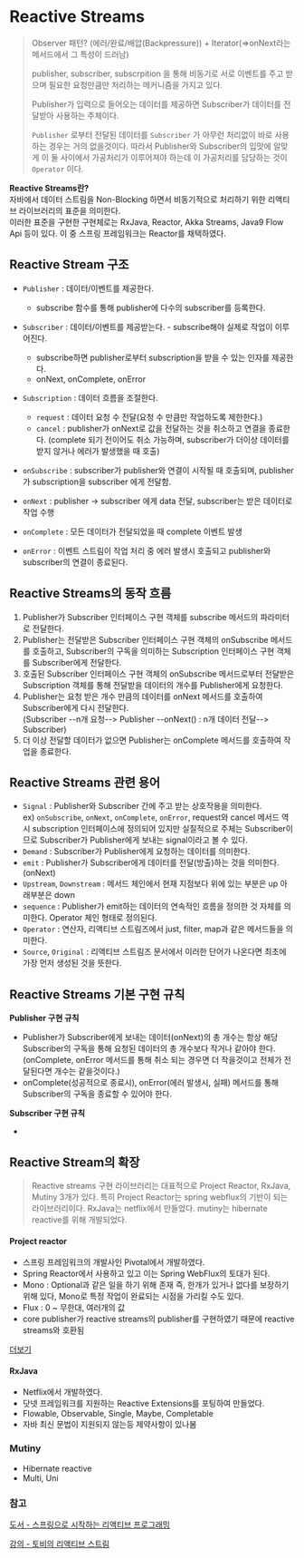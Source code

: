 # Reactive Streams

> Observer 패턴? (에러/완료/배압(Backpressure)) + Iterator(=>onNext라는 메서드에서 그 특성이 드러남) <br/>
>
> publisher, subscriber, subscrpition 을 통해 비동기로 서로 이벤트를 주고 받으며 필요한 요청만큼만 처리하는 메커니즘을 가지고 있다. <br/>
>
> Publisher가 입력으로 들어오는 데이터를 제공하면 Subscriber가 데이터를 전달받아 사용하는 주체이다. <br/>
>
> `Publisher` 로부터 전달된 데이터를 `Subscriber` 가 아무런 처리없이 바로 사용하는 경우는 거의 없을것이다.
> 따라서 Publisher와 Subscriber의 입맛에 알맞게 이 둘 사이에서 가공처리가 이루어져야 하는데 이 가공처리를 담당하는 것이 `Operator` 이다.

**Reactive Streams란?** <br/>
자바에서 데이터 스트림을 Non-Blocking 하면서 비동기적으로 처리하기 위한 리액티브 라이브러리의 표준을 의미한다.<br/>
이러한 표준을 구현한 구현체로는 RxJava, Reactor, Akka Streams, Java9 Flow Api 등이 있다. 이 중 스프링 프레임워크는 Reactor를 채택하였다.

## Reactive Stream 구조

- `Publisher` : 데이터/이벤트를 제공한다. 
  - subscribe 함수를 통해 publisher에 다수의 subscriber를 등록한다.
- `Subscriber` : 데이터/이벤트를 제공받는다. - subscribe해야 실제로 작업이 이루어진다.
  - subscribe하면 publisher로부터 subscription을 받을 수 있는 인자를 제공한다.
  - onNext, onComplete, onError
- `Subscription` : 데이터 흐름을 조절한다.
  - `request` : 데이터 요청 수 전달(요청 수 만큼만 작업하도록 제한한다.)
  - `cancel` : publisher가 onNext로 값을 전달하는 것을 취소하고 연결을 종료한다. (complete 되기 전이어도 취소 가능하며, subscriber가 더이상 데이터를 받지 않거나 에러가 발생했을 때 호출)

- `onSubscribe` : subscriber가 publisher와 연결이 시작될 때 호출되며, publisher가 subscription을 subscriber 에게 전달함.
- `onNext` : publisher -> subscriber 에게 data 전달, subscriber는 받은 데이터로 작업 수행
- `onComplete` : 모든 데이터가 전달되었을 때 complete 이벤트 발생
- `onError` : 이벤트 스트림이 작업 처리 중 에러 발생시 호출되고 publisher와 subscriber의 연결이 종료된다.

## Reactive Streams의 동작 흐름

1. Publisher가 Subscriber 인터페이스 구현 객체를 subscribe 메서드의 파라미터로 전달한다.
2. Publisher는 전달받은 Subscriber 인터페이스 구현 객체의 onSubscribe 메서드를 호출하고, Subscriber의 구독을 의미하는 Subscription 인터페이스 구현 객체를 Subscriber에게 전달한다.
3. 호출된 Subscriber 인터페이스 구현 객체의 onSubscribe 메서드로부터 전달받은 Subscription 객체를 통해 전달받을 데이터의 개수를 Publisher에게 요청한다.
4. Publisher는 요청 받은 개수 만큼의 데이터를 onNext 메서드를 호출하여 Subscriber에게 다시 전달한다. <br/>(Subscriber --n개 요청--> Publisher --onNext() : n개 데이터 전달--> Subscriber)
5. 더 이상 전달할 데이터가 없으면 Publisher는 onComplete 메서드를 호출하여 작업을 종료한다.

## Reactive Streams 관련 용어

- `Signal` : Publisher와 Subscriber 간에 주고 받는 상호작용을 의미한다.<br/>ex) `onSubscribe`, `onNext`, `onComplete`, `onError`, request와 cancel 메서드 역시 subscription 인터페이스에 정의되어 있지만 실질적으로 주체는 Subscriber이므로 Subscriber가 Publisher에게 보내는 signal이라고 볼 수 있다.
- `Demand` : Subscriber가 Publisher에게 요청하는 데이터를 의미한다.
- `emit` : Publisher가 Subscriber에게 데이터를 전달(방출)하는 것을 의미한다. (onNext)
- `Upstream`, `Downstream` : 메서드 체인에서 현재 지점보다 위에 있는 부분은 up 아래부분은 down
- `sequence` : Publisher가 emit하는 데이터의 연속적인 흐름을 정의한 것 자체를 의미한다. Operator 체인 형태로 정의된다.
- `Operator` : 연산자, 리액티브 스트림즈에서 just, filter, map과 같은 메서드들을 의미한다.
- `Source`, `Original` : 리액티브 스트림즈 문서에서 이러한 단어가 나온다면 최초에 가장 먼저 생성된 것을 뜻한다.

## Reactive Streams 기본 구현 규칙

**Publisher 구현 규칙**

- Publisher가 Subscriber에게 보내는 데이터(onNext)의 총 개수는 항상 해당 Subscriber의 구독을 통해 요청된 데이터의 총 개수보다 작거나 같아야 한다. (onComplete, onError 메서드를 통해 취소 되는 경우면 더 작을것이고 전체가 전달된다면 개수는 같을것이다.)
- onComplete(성공적으로 종료시), onError(에러 발생시, 실패) 메서드를 통해 Subscriber의 구독을 종료할 수 있어야 한다.

**Subscriber 구현 규칙**

- 

## Reactive Stream의 확장

> Reactive streams 구현 라이브러리는 대표적으로 Project Reactor, RxJava, Mutiny 3개가 있다. 특히 Project Reactor는 spring webflux의 기반이 되는 라이브러리이다. RxJava는 netflix에서 만들었다. mutiny는 hibernate reactive를 위해 개발되었다.

#### Project reactor

- 스프링 프레임워크의 개발사인 Pivotal에서 개발하였다.
- Spring Reactor에서 사용하고 있고 이는 Spring WebFlux의 토대가 된다.
- Mono : Optional과 같은 일을 하기 위해 존재 즉, 한개가 있거나 없다를 보장하기 위해 있다, Mono<Void>로 특정 작업이 완료되는 시점을 가리킬 수도 있다.
-  Flux : 0 ~ 무한대, 여러개의 값
-  core publisher가 reactive streams의 publisher를 구현하였기 때문에 reactive streams와 호환됨

[더보기](https://github.com/kimzerovirus/TIL/blob/main/jvm%EC%96%B8%EC%96%B4/Java/reactor.md)

#### RxJava

- Netflix에서 개발하였다.
- 닷넷 프레임워크를 지원하는 Reactive Extensions를 포팅하여 만들었다.
- Flowable, Observable, Single, Maybe, Completable
- 자바 최신 문법이 지원되지 않는등 제약사항이 있나봄

### Mutiny

- Hibernate reactive
- Multi, Uni

### 참고

[도서 - 스프링으로 시작하는 리액티브 프로그래밍](https://search.shopping.naver.com/book/catalog/39049944625?cat_id=50010881&frm=PBOKPRO&query=%EC%8A%A4%ED%94%84%EB%A7%81%EC%9C%BC%EB%A1%9C+%EC%8B%9C%EC%9E%91%ED%95%98%EB%8A%94+%EB%A6%AC%EC%95%A1%ED%8B%B0%EB%B8%8C+%ED%94%84%EB%A1%9C%EA%B7%B8%EB%9E%98%EB%B0%8D&NaPm=ct%3Dlqw6xevc%7Cci%3D3e0c1fbab898e5df26a1a0807b90465cee3b233c%7Ctr%3Dboknx%7Csn%3D95694%7Chk%3D89d980414ad461e14e8c6627406158785e4dcbf6)

[강의 - 토비의 리액티브 스트림](https://www.youtube.com/watch?v=8fenTR3KOJo&list=PLOLeoJ50I1kkqC4FuEztT__3xKSfR2fpw&index=1&t=4826s)
